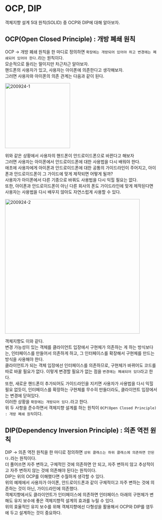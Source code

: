 # OCP, DIP

객체지향 설계 5대 원칙(SOLID) 중 OCP와 DIP에 대해 알아보자.<br>

## OCP(Open Closed Principle) : 개방 폐쇄 원칙

OCP -> 개방 폐쇄 원칙을 한 마디로 정의하면 `확장에는 개방되어 있어야 하고 변경에는 폐쇄되어 있어야 한다.`라는 원칙이다.<br>
모순적으로 들리는 말이지만 차근차근 알아보자.<br>
핸드폰의 사용자가 있고, 사용자는 아이폰에 의존한다고 생각해보자.<br>
그러면 사용자와 아이폰의 의존 관계는 다음과 같이 된다.<br>

<img width="215" alt="200924-1" src="https://user-images.githubusercontent.com/54254402/94137831-0b8a6e00-fea2-11ea-8a03-6db389782502.png"><br>

위와 같은 상황에서 사용자의 핸드폰이 안드로이드폰으로 바뀐다고 해보자<br>
그러면 사용자는 아이폰에서 안드로이드폰에 대한 사용법을 다시 배워야 한다.<br>
애초에 사용자에게 아이폰과 안드로이드폰에 대한 공통의 가이드라인이 주어지고, 아이폰과 안드로이드폰이 그 가이드에 맞게 제작되면 어떻게 될까?<br>
사용자가 아이폰에서 다른 기종으로 바꿔도 사용법을 다시 익힐 필요는 없다.<br>
또한, 아이폰과 안드로이드폰이 아닌 다른 회사의 폰도 가이드라인에 맞게 제작된다면 사용자는 사용법을 다시 배우지 않아도 자연스럽게 사용할 수 있다.<br>

<img width="445" alt="200924-2" src="https://user-images.githubusercontent.com/54254402/94137840-0f1df500-fea2-11ea-9285-b0cd0bae607b.png"><br>

객체지향도 이와 같다.<br>
변경 가능성이 있는 객체를 클라이언트 입장에서 구현체가 의존하는 게 하는 방식보다는, 인터페이스를 만들어서 의존하게 하고, 그 인터페이스를 확장해서 구현체를 만드는 방식을 사용해야 한다.<br>
클라이언트가 되는 객체 입장에선 인터페이스를 의존하므로, 구현체가 바뀌어도 코드를 따로 바꿀 필요가 없다.
이렇게 변경할 필요가 없는 점을 `변경에는 폐쇄되어 있다`라고 한다.<br>
또한, 새로운 핸드폰이 추가되어도 가이드라인을 지키면 사용자가 사용법을 다시 익힐 필요 없듯이, 인터페이스를 확장하는 구현체를 무수히 만들더라도, 클라이언트 입장에서는 변경에 닫혀있다.<br>
이러한 상황을 `확장에는 개방되어 있다.`라고 한다.<br>
위 두 사항을 준수하면서 객체지향 설계를 하는 원칙이 `OCP(Open Closed Principle) : 개방 폐쇄 원칙`이다.<br>

## DIP(Dependency Inversion Principle) : 의존 역전 원칙

DIP -> 의존 역전 원칙을 한 마디로 정의하면 `상위 클래스는 하위 클래스에 의존하면 안된다.`라는 원칙이다.<br>
더 풀어쓰면 자주 변하고, 구체적인 것에 의존하면 안 되고, 자주 변하지 않고 추상적이고 자주 변하지 않는 것에 의존해야 된다는 원칙이다.<br>
DIP는 위의 OCP를 이해했다면 수월하게 생각할 수 있다.<br>
위의 예제에서 사용자가 아이폰, 안드로이드폰과 같이 구체적이고 자주 변하는 것에 의존하는 것이 아닌, 가이드라인에 의존했다.<br>
객체지향에서도 클라이언트가 인터페이스에 의존하면 인터페이스 아래의 구현체가 변해도 유지 보수에 좋은 객체지향적 설계의 효과를 누릴 수 있다.<br>
위의 효율적인 유지 보수를 위해 객체지향에선 다형성을 활용해서 OCP와 DIP를 염두에 두고 설계하는 것이 중요하다.<br>
